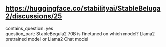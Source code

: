 ## https://huggingface.co/stabilityai/StableBeluga2/discussions/25

contains_question: yes  
question_part: StableBegula2 70B is finetuned on which model? Llama2 pretrained model or Llama2 Chat model
